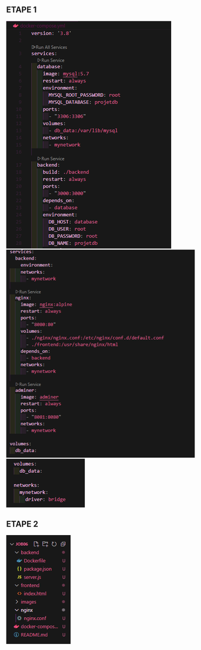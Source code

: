 ## ETAPE 1

![yml](./images/image1.PNG) ![yml](./images/image2.PNG) ![yml](./images/image3.PNG)

## ETAPE 2

 ![yml](./images/image4.PNG)


